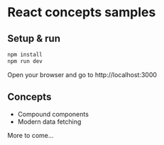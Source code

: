# React concepts samples

## Setup & run

```bash
npm install
npm run dev
```

Open your browser and go to http://localhost:3000

## Concepts

* Compound components
* Modern data fetching

More to come...